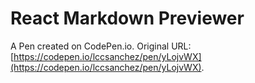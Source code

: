# React Markdown Previewer

A Pen created on CodePen.io. Original URL: [https://codepen.io/lccsanchez/pen/yLojvWX](https://codepen.io/lccsanchez/pen/yLojvWX).


